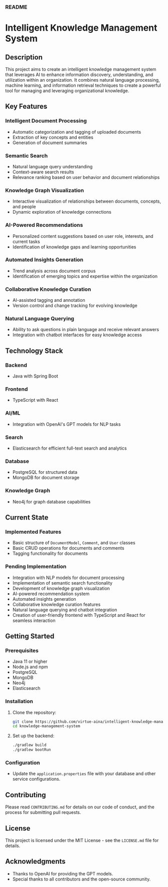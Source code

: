 ### README

# Intelligent Knowledge Management System

## Description
This project aims to create an intelligent knowledge management system that leverages AI to enhance information discovery, understanding, and utilization within an organization. It combines natural language processing, machine learning, and information retrieval techniques to create a powerful tool for managing and leveraging organizational knowledge.

## Key Features

### Intelligent Document Processing
- Automatic categorization and tagging of uploaded documents
- Extraction of key concepts and entities
- Generation of document summaries

### Semantic Search
- Natural language query understanding
- Context-aware search results
- Relevance ranking based on user behavior and document relationships

### Knowledge Graph Visualization
- Interactive visualization of relationships between documents, concepts, and people
- Dynamic exploration of knowledge connections

### AI-Powered Recommendations
- Personalized content suggestions based on user role, interests, and current tasks
- Identification of knowledge gaps and learning opportunities

### Automated Insights Generation
- Trend analysis across document corpus
- Identification of emerging topics and expertise within the organization

### Collaborative Knowledge Curation
- AI-assisted tagging and annotation
- Version control and change tracking for evolving knowledge

### Natural Language Querying
- Ability to ask questions in plain language and receive relevant answers
- Integration with chatbot interfaces for easy knowledge access

## Technology Stack

### Backend
- Java with Spring Boot

### Frontend
- TypeScript with React

### AI/ML
- Integration with OpenAI's GPT models for NLP tasks

### Search
- Elasticsearch for efficient full-text search and analytics

### Database
- PostgreSQL for structured data
- MongoDB for document storage

### Knowledge Graph
- Neo4j for graph database capabilities

## Current State
### Implemented Features
- Basic structure of `DocumentModel`, `Comment`, and `User` classes
- Basic CRUD operations for documents and comments
- Tagging functionality for documents

### Pending Implementation
- Integration with NLP models for document processing
- Implementation of semantic search functionality
- Development of knowledge graph visualization
- AI-powered recommendation system
- Automated insights generation
- Collaborative knowledge curation features
- Natural language querying and chatbot integration
- Creation of user-friendly frontend with TypeScript and React for seamless interaction

## Getting Started

### Prerequisites
- Java 11 or higher
- Node.js and npm
- PostgreSQL
- MongoDB
- Neo4j
- Elasticsearch

### Installation
1. Clone the repository:
   ```sh
   git clone https://github.com/virtue-aina/intelligent-knowledge-management-system.git
   cd knowledge-management-system
   ```

2. Set up the backend:
   ```sh
   ./gradlew build
   ./gradlew bootRun
   ```



### Configuration
- Update the `application.properties` file with your database and other service configurations.

## Contributing
Please read `CONTRIBUTING.md` for details on our code of conduct, and the process for submitting pull requests.

## License
This project is licensed under the MIT License - see the `LICENSE.md` file for details.

## Acknowledgments
- Thanks to OpenAI for providing the GPT models.
- Special thanks to all contributors and the open-source community.
